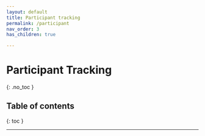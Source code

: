 ```yaml
---
layout: default
title: Participant tracking
permalink: /participant
nav_order: 3
has_children: true

---
```


# Participant Tracking
{: .no_toc }

## Table of contents
{: toc }


---
